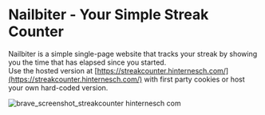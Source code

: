 # Nailbiter - Your Simple Streak Counter
Nailbiter is a simple single-page website that tracks your streak by showing you the time that has elapsed since you started. <br>
Use the hosted version at [https://streakcounter.hinternesch.com/](https://streakcounter.hinternesch.com/) with first party cookies or host your own hard-coded version. 

![brave_screenshot_streakcounter hinternesch com](https://github.com/user-attachments/assets/b7d0223a-b494-4886-89da-acd7d47000f0)
